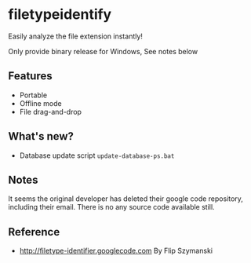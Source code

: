 # filetypeidentify
Easily analyze the file extension instantly!

Only provide binary release for Windows, See notes below

## Features
- Portable
- Offline mode
- File drag-and-drop

## What's new?
- Database update script `update-database-ps.bat`

## Notes
It seems the original developer has deleted their google code repository, including their email. There is no any source code available still.


## Reference
- http://filetype-identifier.googlecode.com By Flip Szymanski

